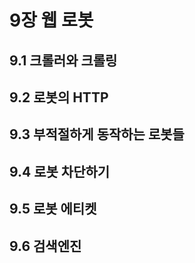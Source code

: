# 9장 웹 로봇

## 9.1 크롤러와 크롤링

## 9.2 로봇의 HTTP

## 9.3 부적절하게 동작하는 로봇들

## 9.4 로봇 차단하기

## 9.5 로봇 에티켓

## 9.6 검색엔진

